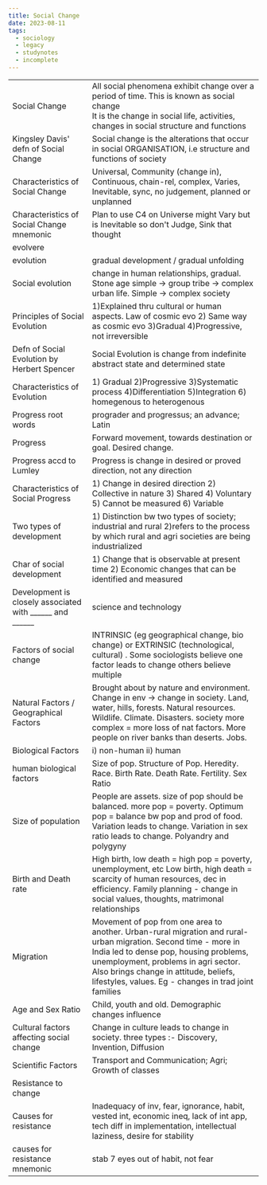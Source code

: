 ```yaml
---
title: Social Change
date: 2023-08-11
tags:
  - sociology
  - legacy
  - studynotes
  - incomplete
---
```


|   |   |
|---|---|
|Social Change|All social phenomena exhibit change over a period of time. This is known as social change  <br>It is the change in social life, activities, changes in social structure and functions|
|Kingsley Davis' defn of Social Change|Social change is the alterations that occur in social ORGANISATION, i.e structure and functions of society|
|Characteristics of Social Change|Universal, Community (change in), Continuous, chain-rel, complex, Varies, Inevitable, sync, no judgement, planned or unplanned|
|Characteristics of Social Change mnemonic|Plan to use C4 on Universe might Vary but is Inevitable so don't Judge, Sink that thought|
|evolvere||
|evolution|gradual development / gradual unfolding|
|Social evolution|change in human relationships, gradual. Stone age simple -> group tribe -> complex urban life. Simple -> complex society|
|Principles of Social Evolution|1)Explained thru cultural or human aspects. Law of cosmic evo 2) Same way as cosmic evo 3)Gradual 4)Progressive, not irreversible|
|Defn of Social Evolution by Herbert Spencer|Social Evolution is change from indefinite abstract state and determined state|
|Characteristics of Evolution|1) Gradual 2)Progressive 3)Systematic process 4)Differentiation 5)Integration 6) homegenous to heterogenous|
|Progress root words|prograder and progressus; an advance; Latin|
|Progress|Forward movement, towards destination or goal. Desired change.|
|Progress accd to Lumley|Progress is change in desired or proved direction, not any direction|
|Characteristics of Social Progress|1) Change in desired direction 2) Collective in nature 3) Shared 4) Voluntary 5) Cannot be measured 6) Variable|
|Two types of development|1) Distinction bw two types of society; industrial and rural 2)refers to the process by which rural and agri societies are being industrialized|
|Char of social development|1) Change that is observable at present time 2) Economic changes that can be identified and measured|
|Development is closely associated with ______ and ______|science and technology|
|Factors of social change|INTRINSIC (eg geographical change, bio change) or EXTRINSIC (technological, cultural) . Some sociologists believe one factor leads to change others believe multiple|
|Natural Factors / Geographical Factors|Brought about by nature and environment. Change in env -> change in society. Land, water, hills, forests. Natural resources. Wildlife. Climate. Disasters. society more complex = more loss of nat factors. More people on river banks than deserts. Jobs.|
|Biological Factors|i) non-human ii) human|
|human biological factors|Size of pop. Structure of Pop. Heredity. Race. Birth Rate. Death Rate. Fertility. Sex Ratio|
|Size of population|People are assets. size of pop should be balanced. more pop = poverty. Optimum pop = balance bw pop and prod of food. Variation leads to change. Variation in sex ratio leads to change. Polyandry and polygyny|
|Birth and Death rate|High birth, low death = high pop = poverty, unemployment, etc Low birth, high death = scarcity of human resources, dec in efficiency. Family planning - change in social values, thoughts, matrimonal relationships|
|Migration|Movement of pop from one area to another. Urban-rural migration and rural-urban migration. Second time - more in India led to dense pop, housing problems, unemployment, problems in agri sector. Also brings change in attitude, beliefs, lifestyles, values. Eg - changes in trad joint families|
|Age and Sex Ratio|Child, youth and old. Demographic changes influence|
|Cultural factors affecting social change|Change in culture leads to change in society. three types :- Discovery, Invention, Diffusion|
|Scientific Factors|Transport and Communication; Agri; Growth of classes|
|Resistance to change||
|Causes for resistance|Inadequacy of inv, fear, ignorance, habit, vested int, economic ineq, lack of int app, tech diff in implementation, intellectual laziness, desire for stability|
|causes for resistance mnemonic|stab 7 eyes out of habit, not fear|
